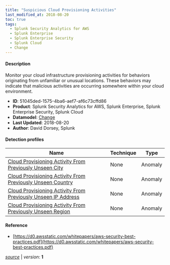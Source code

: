 ```yaml
---
title: "Suspicious Cloud Provisioning Activities"
last_modified_at: 2018-08-20
toc: true
tags:
  - Splunk Security Analytics for AWS
  - Splunk Enterprise
  - Splunk Enterprise Security
  - Splunk Cloud
  - Change
---
```


#### Description

Monitor your cloud infrastructure provisioning activities for behaviors originating from unfamiliar or unusual locations. These behaviors may indicate that malicious activities are occurring somewhere within your cloud environment.

- **ID**: 51045ded-1575-4ba6-aef7-af6c73cffd86
- **Product**: Splunk Security Analytics for AWS, Splunk Enterprise, Splunk Enterprise Security, Splunk Cloud
- **Datamodel**: [Change](https://docs.splunk.com/Documentation/CIM/latest/User/Change)
- **Last Updated**: 2018-08-20
- **Author**: David Dorsey, Splunk

#### Detection profiles

| Name        | Technique   | Type         |
| ----------- | ----------- |--------------|
| [Cloud Provisioning Activity From Previously Unseen City](/cloud/cloud_provisioning_activity_from_previously_unseen_city/) | None | Anomaly |
| [Cloud Provisioning Activity From Previously Unseen Country](/cloud/cloud_provisioning_activity_from_previously_unseen_country/) | None | Anomaly |
| [Cloud Provisioning Activity From Previously Unseen IP Address](/cloud/cloud_provisioning_activity_from_previously_unseen_ip_address/) | None | Anomaly |
| [Cloud Provisioning Activity From Previously Unseen Region](/cloud/cloud_provisioning_activity_from_previously_unseen_region/) | None | Anomaly |

#### Reference

* [https://d0.awsstatic.com/whitepapers/aws-security-best-practices.pdf](https://d0.awsstatic.com/whitepapers/aws-security-best-practices.pdf)



[_source_](https://github.com/splunk/security_content/tree/develop/stories/suspicious_cloud_provisioning_activities.yml) | _version_: **1**